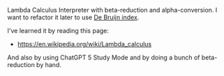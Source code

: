 Lambda Calculus Interpreter with beta-reduction and alpha-conversion. I want to refactor it later to use [De Bruijn index](https://en.wikipedia.org/wiki/De_Bruijn_index). 

I've learned it by reading this page:
- https://en.wikipedia.org/wiki/Lambda_calculus

And also by using ChatGPT 5 Study Mode and by doing a bunch of beta-reduction by hand.

